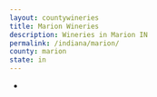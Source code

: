 ```yaml
---
layout: countywineries
title: Marion Wineries
description: Wineries in Marion IN
permalink: /indiana/marion/
county: marion
state: in
---
```

-
